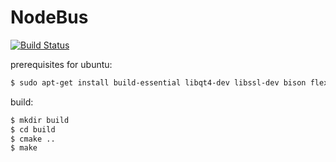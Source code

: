 NodeBus
=======

[![Build Status](https://travis-ci.org/MBEDSYS/NodeBus.svg?branch=master)](https://travis-ci.org/MBEDSYS/NodeBus)

prerequisites for ubuntu:

```bash
$ sudo apt-get install build-essential libqt4-dev libssl-dev bison flex git cmake
```

build:
```bash
$ mkdir build
$ cd build
$ cmake ..
$ make
```
